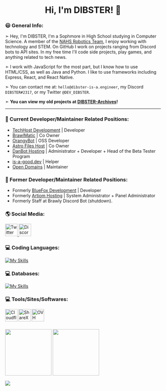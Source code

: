 <h1 align="center" height="200"> Hi, I'm DIBSTER! 👋</h1>

### 😃 General Info:

➣ Hey, I'm DIBSTER, I'm a Sophmore in High School studying in Computer Science. A member of the [NAHS Robotics Team](https://github.com/NAHSRobotics-Team5667), I enjoy working with technology and STEM. On GitHub I work on projects ranging from Discord bots to API sites. In my free time I'll code side projects, play games, and anything related to tech news.

➣ I work with JavaScript for the most part, but I know how to use HTML/CSS, as well as Java and Python. I like to use frameworks including Express, React, and React Native.

➣ You can contact me at: `hello@dibster-is-a.engineer`, my Discord `DIBSTER#2317`, or my Twitter `@DEV_DIBSTER`.

➣ **You can view my old projects at [DIBSTER-Archives](https://github.com/DIBSTER-Archives)!**

---

### 💼 Current Developer/Maintainer Related Positions:

- [TechHost Development](https://github.com/TechHost-Development) | Developer
- [BrawlMatic](https://github.com/BrawlMatic) | Co Owner
- [OrangyBot](https://github.com/OrangyBot) | OSS Developer
- [Astro Files Host](https://github.com/Astro-File-Host) | Co Owner
- [DanBot Hosting](https://github.com/DanBot-Hosting) | Administrator + Developer + Head of the Beta Tester Program
- [is-a-good.dev](https://github.com/is-a-good-dev) | Helper
- [Open Domains](https://github.com/open-domains) | Maintainer

### 💼 Former Developer/Maintainer Related Positions:

- Formerly [BlueFox Development](https://github.com/BlueFox-Development) | Developer
- Formerly [Artiom Hosting](https://artiom.host) | System Administrator + Panel Administrator
- Formerly Staff at Brawly Discord Bot (shutdown).

### 🌎 Social Media:

<a target="_blank" href="https://twitter.com/DEV_DIBSTER">
	<img title="Twitter" alt="Twitter" width="40px" src="https://i.imgur.com/o8oo7J3.png">
</a>

<a target="_blank" href="https://discord.com/users/757296951925538856">
	<img title="Discord" alt="Discord" width="40px" src="https://i.imgur.com/n5C5PKl.png">
</a>

### 💻 Coding Languages:

[![My Skills](https://skillicons.dev/icons?i=js,html,css,java)](https://skillicons.dev)

### 💻 Databases:

[![My Skills](https://skillicons.dev/icons?i=mongodb,redis)](https://skillicons.dev)

### 💻 Tools/Sites/Softwares:
<a target="_blank" href="https://cloudflare.com">
	<img align="left" title="Cloudflare" alt="Cloudflare" align="center" width="40px" src="https://cloudflare.com/favicon.ico">
</a>

<a target="_blank" href="https://getsharex.com">
	<img align="left" title="ShareX" alt="ShareX" align="center" width="40px" src="https://getsharex.com/favicon.ico">
</a>

<a target="_blank" href="https://us.ovhcloud.com/">
	<img align="left" title="OVH" alt="OVH" align="center" width="40px" src="https://cdn.iconscout.com/icon/free/png-256/ovh-3629559-3032342.png">
</a>

<br>
<br>
<br>

<!--- ### 💻 Projects: --->

<p float="left">
	<img src="https://github-readme-stats.vercel.app/api/top-langs/?username=DEV-DIBSTER&langs_count=6&theme=tokyonight&layout=compact" height="150">
	<img src="https://github-readme-stats.vercel.app/api?username=DEV-DIBSTER&show_icons=true&theme=tokyonight" height="150">
</p>
<img src="https://github-readme-activity-graph.cyclic.app/graph?username=DEV-DIBSTER&theme=react-dark" align= "center">

